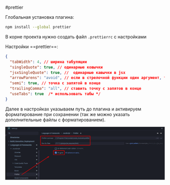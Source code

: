 #prettier

Глобальная установка плагина:

```bash
npm install --global prettier
```

В корне проекта нужно создать файл `.prettierrc` с настройками

Настройки ==prettier==:

```JSON
{  
  "tabWidth": 4, // ширина табуляции  
  "singleQuote": true, // одинарные ковычки  
  "jsxSingleQuote": true, //  одинарные кавычки в jsx
  "arrowParens": "avoid", // если в стрелочной функции один аргумент, то его нужно удалять  
  "semi": true, // точка с запятой в конце  
  "trailingComma": "all", // ставить точку с запятов в конце  
  "useTabs": true  /* использовать табы */
}
```

Далее в настройках указываем путь до плагина и активируем форматирование при сохранении (так же можно указать дополнительные файлы с форматированием).

![](_png/Pasted%20image%2020221029110516.png)